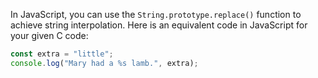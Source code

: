  In JavaScript, you can use the `String.prototype.replace()` function to achieve string interpolation. Here is an equivalent code in JavaScript for your given C code:

```javascript
const extra = "little";
console.log("Mary had a %s lamb.", extra);
```
